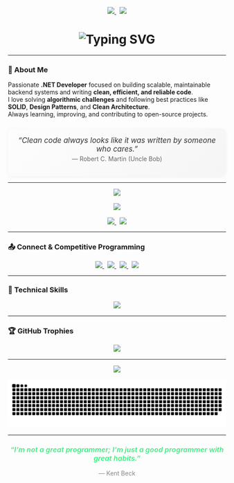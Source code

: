 <p align="center">
  <a href="https://gh-most-followed.pages.dev/egypt">
    <img src="https://img.shields.io/badge/19ᵗʰ Most Followed User 🇪🇬-2025?style=flat-square&logo=github" style="height:32px; object-fit:contain;"/>
  </a> &nbsp;
  <a href="https://committers.top/egypt">
    <img src="https://img.shields.io/badge/15ᵗʰ Most Active User 🇪🇬-2025?style=flat-square&logo=github" style="height:32px; object-fit:contain;"/>
  </a>
</p>

<h1 align="center">
  <img src="https://readme-typing-svg.herokuapp.com?font=Poppins&weight=600&size=28&duration=2500&pause=800&color=40E050&center=true&vCenter=true&width=600&lines=Abdulrahman+Fikry;Software+Engineer+%7C+.NET+Developer;Competitive+Programmer+%7C+Problem+Solver" alt="Typing SVG" />
</h1>

---

### 🧭 About Me

 Passionate **.NET Developer** focused on building scalable, maintainable backend systems and writing **clean, efficient, and reliable code**.  
 I love solving **algorithmic challenges** and following best practices like **SOLID**, **Design Patterns**, and **Clean Architecture**.  
 Always learning, improving, and contributing to open-source projects.  

<div align="center">
  <div style="background:linear-gradient(135deg,#fdfdfd,#f5f5f5); border-radius:12px; box-shadow:0 2px 8px rgba(0,0,0,0.05); padding:18px; display:inline-block; margin-top:10px;">
    <p style="font-style:italic; color:#333; font-size:17px; margin:0;">
      “Clean code always looks like it was written by someone who cares.”
    </p>
    <p style="color:#666; font-size:14px; margin-top:4px;">— Robert C. Martin (Uncle Bob)</p>
  </div>
</div>

---

<p align="center">
  <a href="https://github.com/abdulrahman11a">
    <img src="https://readme-typing-svg.herokuapp.com/?lines=Follow%20for%20more%20updates!;Explore%20my%20latest%20projects;Let's%20build%20amazing%20things!&font=Poppins&center=true&color=3AF280&pause=2000">
  </a>
</p>

<p align="center">
  <a href="https://github.com/abdulrahman11a">
    <img src="https://komarev.com/ghpvc/?username=abdulrahman11a&style=flat&color=3010A0" style="height:26px; object-fit:contain;"/>
  </a>
</p>

<p align="center">
  <a href="https://drive.google.com/drive/folders/1nG5q3Yl-fvFKML0jFUDFy3qa5CEEFbpV">
    <img src="https://img.shields.io/badge/My CV-004520?style=flat-square&logo=googledrive&logoColor=white" style="height:32px; object-fit:contain;"/>
  </a> &nbsp;
  <a href="https://www.linkedin.com/in/abdulrahman-fikry-7787392a6/">
    <img src="https://img.shields.io/badge/My LinkedIn-00307A?style=flat-square&logo=linkedin&logoColor=white" style="height:32px; object-fit:contain;"/>
  </a>
</p>

---

### 📤 Connect & Competitive Programming
<p align="center">
  <a href="mailto:abdulrahmanfikry1@gmail.com">
    <img src="https://upload.wikimedia.org/wikipedia/commons/thumb/7/7e/Gmail_icon_%282020%29.svg/2560px-Gmail_icon_%282020%29.svg.png" height="43"/>
  </a> &nbsp;
  <a href="https://www.linkedin.com/in/abdulrahman-fikry-7787392a6/">
    <img src="https://raw.githubusercontent.com/rahuldkjain/github-profile-readme-generator/master/src/images/icons/Social/linked-in-alt.svg" height="48"/>
  </a> &nbsp;
  <a href="https://codeforces.com/profile/ABDULRAHMANFIKRY0">
    <img src="https://cdn.iconscout.com/icon/free/png-256/free-code-forces-logo-icon-svg-download-png-2944796.png" height="48"/>
  </a> &nbsp;
  <a href="https://leetcode.com/u/abdulrahmanfikry1/">
    <img src="https://img.icons8.com/external-tal-revivo-shadow-tal-revivo/50/000000/external-level-up-your-coding-skills-and-quickly-land-a-job-logo-shadow-tal-revivo.png" height="48"/>
  </a>
</p>

---

### 🧠 Technical Skills
<p align="center">
  <img src="https://skillicons.dev/icons?i=cs,dotnet,cpp,html,css,js,sql,mongodb,redis,docker,linux,kubernetes,azure,git,github,regex,visualstudio,vscode,postman" />
</p>

---

### 🏆 GitHub Trophies
<p align="center">
  <img src="https://github-profile-trophy.vercel.app/?username=abdulrahman11a&theme=onestar&no-bg=true&no-frame=true&row=1&column=7"/>
</p>

---

<p align="center">
  <img src="https://github-readme-stats.vercel.app/api/top-langs/?username=abdulrahman11a&layout=compact&langs_count=6&theme=highcontrast" height="135"/>
</p>

<p align="center">
  <img src="https://raw.githubusercontent.com/platane/snk/output/github-contribution-grid-snake-dark.svg">
</p>

---

<h3 align="center" style="color:#3AF280; font-weight:600; font-style:italic;">
  “I'm not a great programmer; I'm just a good programmer with great habits.”
</h3>
<p align="center" style="color:#888;">— Kent Beck</p>
